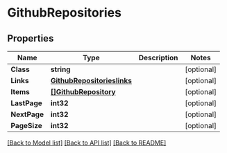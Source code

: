 # GithubRepositories

## Properties
Name | Type | Description | Notes
------------ | ------------- | ------------- | -------------
**Class** | **string** |  | [optional] 
**Links** | [**GithubRepositorieslinks**](GithubRepositorieslinks.md) |  | [optional] 
**Items** | [**[]GithubRepository**](GithubRepository.md) |  | [optional] 
**LastPage** | **int32** |  | [optional] 
**NextPage** | **int32** |  | [optional] 
**PageSize** | **int32** |  | [optional] 

[[Back to Model list]](../README.md#documentation-for-models) [[Back to API list]](../README.md#documentation-for-api-endpoints) [[Back to README]](../README.md)


